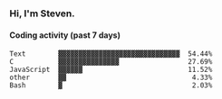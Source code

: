 ### Hi, I'm Steven.

#### Coding activity (past 7 days)
```
Text        ▓▓▓▓▓▓▓▓▓▓▓▓▓▓▓▓▓▓▓▓▓▓▓▓▓▓▓▓▓▓  54.44%
C           ▓▓▓▓▓▓▓▓▓▓▓▓▓▓▓                 27.69%
JavaScript  ▓▓▓▓▓▓                          11.52%
other       ▓▓                               4.33%
Bash        ▓                                2.03%
```
